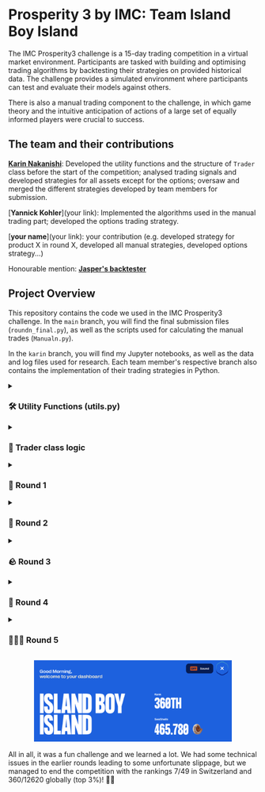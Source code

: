 # Prosperity 3 by IMC: Team Island Boy Island

The IMC Prosperity3 challenge is a 15-day trading competition in a virtual market environment. Participants are tasked with building and optimising trading algorithms by backtesting their strategies on provided historical data. The challenge provides a simulated environment where participants can test and evaluate their models against others.

There is also a manual trading component to the challenge, in which game theory and the intuitive anticipation of actions of a large set of equally informed players were crucial to success. 

## The team and their contributions
[**Karin Nakanishi**](https://www.linkedin.com/in/karin-nakanishi/): Developed the utility functions and the structure of `Trader` class before the start of the competition; analysed trading signals and developed strategies for all assets except for the options; oversaw and merged the different strategies developed by team members for submission. 

[**Yannick Kohler**](your link): Implemented the algorithms used in the manual trading part; developed the options trading strategy.

[**your name**](your link): your contribution (e.g. developed strategy for product X in round X, developed all manual strategies, developed options strategy...)

Honourable mention: [**Jasper's backtester**](https://github.com/jmerle/imc-prosperity-3-backtester)

## Project Overview
This repository contains the code we used in the IMC Prosperity3 challenge.
In the `main` branch, you will find the final submission files (`roundn_final.py`), as well as the scripts used for calculating the manual trades (`Manualn.py`). 

In the `karin` branch, you will find my Jupyter notebooks, as well as the data and log files used for research.  Each team member's respective branch also contains the implementation of their trading strategies in Python.

<details>
<summary><h3> 🛠 Utility Functions (utils.py) </h3></summary>

There are several utility functions to analyse the log files generated by the Prosperity server:

- `get_prices_log`: Extracts price and PnL data from the end-of-round log files.
- `get_tradehistory`: Extracts trade history (both own and market trades) from log files and outputs the data as a pandas dataframe.
- `get_mytrades`: Extracts own trades from the dataframe returned by `get_tradehistory` for a specified product.
- `get_orderbook`: Extracts the orderbook at each timestep, provided that it’s printed correctly by the Trader class.

Additionally, there are some utility functions for backtesting and research:

- `get_midprice_mm`: Calculates the theoretical midprice corresponding to the prices quoted by the market-making bots placing large orders on both sides. This is inspired by the discovery made by Linear Utilities ([source](https://github.com/ericcccsliu/imc-prosperity-2)).
- `find_signal_..(zscore, momentum, breakout)`: Implements various strategies to identify trading signals based on statistical methods such as z-score, momentum, and breakout patterns.
- `find_spread`: Calculates the spread between the ETF and its synthetic (introduced in Round 2) using the size-weighted mid-price.

With this, we are ready to dive into the competition! 💹
</details>

<details>
<summary><h3> 🤑 Trader class logic </h3></summary>

- `update_open_pos`: At each timestep, check for new (own) trades, and add the new trades to the dictionaries corresponding to open buy and sell orders. We consider the orders "closed" if there is a profit of at least 1 unit. Used to track the prices at which the algo has previously bought or sold to keep the profits/losses in check. 

- `order_prod`: Implements the trading strategy for each product.

- `run`: First update open positions as described above, then place orders for each product. 
</details>

<details>
<summary><h3> 🦑 Round 1 </h3></summary>
<summary><h4> Algorithmic trading </h4></summary>
In Round 1, three products are traded in the exchange: RAINFOREST_RESIN, KELP and SQUID_INK. 

The fairprice of RAINFOREST_RESIN is constant at 10000 according to the market-making bots, but there is some noise around this value due to other bots placing orders below and above this price. Market-taking around this constant fairprice has worked very well, but we could further improve our PnL by market-making - placing bids below and asks above this price. We also cleared our positions by buying and selling at the fairprice when approaching the position limit. This has helped a little, but there was a trade-off between clearing too early (missing out on profitable trades) vs clearing too late (reaching and staying at the position limit for some time). With this, we could rake in a stable ~35k profit every round.

For KELP, we again calculated the fairprice as the one specified by the market-making bots. Market-taking and -making around this fairprice worked well. We also cleared our positions when it was beyond a certain limit, but made sure to impose a minimum profit of 1 unit against the outstanding orders. Even though the algo worked well, since the price fluctuations of KELP were small, the profit was stable but small, at around 5k every round. 

SQUID was highly volatile and had sudden, large spike/drop in prices. Based on the hint, we tried different mean-reversion approaches like Z-score and Ornstein-Uhlenbeck process, but found it difficult to correctly identify the signals. As a result, our profit from SQUID fluctuated quite a bit.


<summary><h4> Manual trading </h4></summary>
This round's manual trading challenge was about exploiting mispricings in the exchange rate of different assets. A total of five assets were given, which could be exchanged for one another at fixed exchange rates. In up to five trades, players aimed to maximise their starting capital and return to the original asset. We employed a dynamic programming algorithm with complexity O(k*n^2).
Unsurprisingly did we as well as many other teams found this deterministic best solution, and we were tied for first place with thousands of other teams.

</details>

<details>
<summary><h3> 🧺 Round 2 </h3></summary>
<summary><h4> Algorithmic trading </h4></summary>
In Round 2, the idea of ETF and synthetic was introduced. We could trade two PICNIC_BASKETs which corresponded to ETFs, as well as their contents CROISSANTS, JAMS and DJEMBES. As a first attempt, we tried to trade the spread between the basket and their underlying synthetic price, trading each spread independently. However, since the two baskets have similar contents and are highly correlated, we thought it made more sense to trade them together. Some research revealed that with a hedge ratio of ~2, the spread between the two baskets is much more mean-reverting than the individual spread. We thus switched to a pair-trading strategy in Round 5, hedging one basket with the other. This strategy turned out to work much better across different days in backtesting, raking in 20~30k of profit each day.

<summary><h4> Manual trading </h4></summary>
In the next manual trading challenge, players chose from containers with fixed payouts, split among all teams and "inhabitants" selecting the same one. Since choices were made simultaneously, anticipating others’ behaviour was key to avoiding overcrowded containers.

Each container’s payout was divided by the total of teams and inhabitants. A second prize pool option cost 50k—well above the average expected return of 34k—offering high risk and limited upside, so we avoided it.
With little insight into others’ choices, we preferred containers with larger payouts and good payout-to-inhabitant (P/I) ratios, avoiding outliers likely to attract too many teams. A linear regression on last year’s similar data ($R^2 = 0.85$) supported targeting mid-to-large containers with mid-to-high P/I ratios.
We chose the 800k/6-inhabitant container (P/I = 133.3k), within the range of 100k–182.5k and skewed toward the lower end. Our result landed us in the middle of the field. Interestingly, both top- and bottom-performing containers had small payouts and middling P/I ratios—-supporting our risk-averse approach favouring stable returns over high variance.
</details>


<details>
<summary><h3> 🪨 Round 3 </h3></summary>
<summary><h4> Algorithmic trading </h4></summary>
Round 3 was all about options. We could trade the products VOLCANIC_ROCK_COUPON_N corresponding to different strike prices N, as well as the underlying asset, VOLCANIC_ROCK. Our first approach was to simply price the options independently with Black-Scholes based on historic volatility (which was fairly constant). This approach did not work out since the implied volatilities that one gets from numerically inverting BS were substantially and systematically lower than the historical volatilities. We also noted that there was a very pronounced IV smile in the given training data. So we decided to change course and infer an IV curve, based on which we would then determine the volatility to be used in BS, which would give us the fair price prediction.

It turns out, the way IMC seemingly implemented their options pricing was that the IV smile didn't gradually change, but became step-wise sharper with each day. Since we saw the IV smile being constant over the full training set, we didn’t allow for any possible changes in shape over time, which in turn led to our model supposing vastly too high volatilities for options close to at-the-money and vastly too low volatilities for options deep out/in-the-money. This error in assumptions led to us basically going all-in on purchasing ATM options and selling OTM/ITM options right up to the position limits, which led to massive losses for us during that round.

We later corrected that by basing our IV estimate on a weighted average of the IV smile of previous timesteps, which gave our model the ability to adapt in a very flexible and responsive way to any possible change in shape or position of the volatility smile, while still not overfitting to previous mispricings.

<summary><h4> Manual trading </h4></summary>
In this round’s manual trade, we could place two bids between 160 and 320 to buy a good, which would then be sold at a fixed price of 320. Sellers with reserve prices below our bids would sell to us at our offered prices. Reserve prices were uniformly distributed in [160, 200] and [250, 320].
The first bid had no reason to be above 200, as prices between 200 and 250 reduced profit without increasing volume. The second bid, however, had to account for market dynamics—its effectiveness declined sharply if it fell below the average of all second bids.
We calculated the optimal strategy across all possible average second bids and found the second bid should be set at max(285, expected average). Sensitivity analysis showed profit dropped off more steeply when underestimating the average, so overestimating was safer.
Assuming others would also settle on 285, we bid slightly higher at 292 to avoid falling below average. This sacrificed a small portion of potential profit for greater downside protection.
The results showed that average bids were 201 and 286, validating our strategy. Most teams had similar logic, though many placed second bids between 200 and 285, which made no mathematical sense in any scenario.
</details>


<details>
<summary><h3> 🍪 Round 4 </h3></summary>
<summary><h4> Algorithmic trading </h4></summary>
The new product in Round 4 was MAGNIFICENT_MACARONS. Inspired by Prosperity 2, we investigated the arbitrage opportunities, which is to import from Pristine Cuisine at a cheaper price and sell them on the island exchange. However, unlike in Prosperity 2, there was now a conversion limit imposed, which heavily limited the volume. We only managed to produce around 5k profit with this simple arbitrage method. A much more important factor highlighted in the hint given by IMC seemed to be the sunlight index. We saw that a sharp change in the sunlight index when it is below a critical value of ~35 indicates a large drop in the macaron price. Therefore, we used this as a sell signal, and exited the short position once the sunlight index is back to above 45. 

<summary><h4> Manual trading </h4></summary>
Round 4 of manual trading followed a very similar format to Round 2, with the main change being an increased number of options. Any team could now participate in up to three prize pools (for 0, 50k, and 150k additional cost, respectively). With the new numbers, we calculated an average payoff of 57k, which is why we decided to go for two prize pools this time, using a similar decision process as before, under the assumption that there would be a significant influx towards the lower prize pools, in an anticipated repetition of the results from Round 2.

</details>


<details>
<summary><h3> 🕵🏻‍♀️ Round 5 </h3></summary>
<summary><h4> Algorithmic trading </h4></summary>
This was a very nice round. We obtained information about our counterparties. In particular, the data provided showed that Olivia consistently had the knowledge about the global minimum and maximum in a trading day, so we relied on her signal for SQUID_INK and CROISSANTS, only buying (selling) within a certain range from this global min (max). This had worked quite well, and Lady Olivia helped us gain ~18k with the two assets combined. She also traded KELP, but we found that since the price variation in KELP was not large, we could actually make more profit by market-making and taking instead of waiting for Olivia's signal. 

<summary><h4> Manual trading </h4></summary>
In this last manual trading round, we were supplied with a newsletter containing relevant news for nine companies, which weren’t yet priced in, and we were supposed to estimate the market reaction and trade accordingly. An additional difficulty was properly accounting for trading fees, as they increased exponentially with position size. We therefore implemented an algorithm that, for a given market scenario, would calculate the optimal response. The challenge was how to accurately estimate the market reaction. We chose an independent expert estimate approach, where all team members independently estimated the anticipated market move, which we then averaged and used as the basis for the market scenario fed into the model.
This round of manual trading again turned out to be fairly profitable.

</details>
<p align="center">
<img src="final.png" alt="EndResult" width="400"/>
</p>
All in all, it was a fun challenge and we learned a lot.
We had some technical issues in the earlier rounds leading to some unfortunate slippage, but we managed to end the competition with the rankings 7/49 in Switzerland and 360/12620 globally (top 3%)! 🎉🤑
